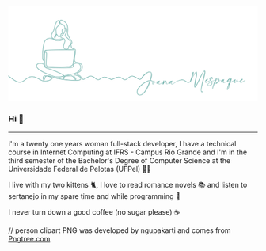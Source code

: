 ![header github](https://github.com/joanamespaque/joanamesapque/blob/main/images/header.png)  


### Hi :call_me_hand:

---
I'm a twenty one years woman full-stack developer, I have a technical course in Internet Computing at IFRS - Campus Rio Grande and I'm in the third semester of the Bachelor's Degree of Computer Science at the Universidade Federal de Pelotas (UFPel) :woman_student:

I live with my two kittens :cat2:, I love to read romance novels :books: and listen to sertanejo in my spare time and while programming :cowboy_hat_face:

I never turn down a good coffee (no sugar please) :coffee:

// person clipart PNG was developed by ngupakarti and comes from <a href="https://en.pngtree.com">Pngtree.com</a>
